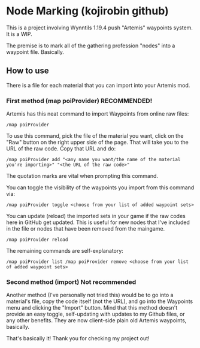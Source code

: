 # Node Marking (kojirobin github)

This is a project involving Wynntils 1.19.4 push "Artemis" waypoints system. It is a WIP.

The premise is to mark all of the gathering profession "nodes" into a waypoint file. Basically.


## How to use

There is a file for each material that you can import into your Artemis mod.

### First method (map poiProvider) RECOMMENDED!

Artemis has this neat command to import Waypoints from online raw files:

`/map poiProvider`

To use this command, pick the file of the material you want, click on the "Raw" button on the right upper side of the page. That will take you to the URL of the raw code. Copy that URL and do:

`/map poiProvider add "<any name you want/the name of the material you're importing>" "<the URL of the raw code>"`

The quotation marks are vital when prompting this command.

You can toggle the visibility of the waypoints you import from this command via:

`/map poiProvider toggle <choose from your list of added waypoint sets>`

You can update (reload) the imported sets in your game if the raw codes here in GitHub get updated. This is useful for new nodes that I've included in the file or nodes that have been removed from the maingame.

`/map poiProvider reload`

The remaining commands are self-explanatory:

`/map poiProvider list
/map poiProvider remove <choose from your list of added waypoint sets>`

### Second method (import) Not recommended

Another method (I've personally not tried this) would be to go into a material's file, copy the code itself (not the URL), and go into the Waypoints menu and clicking the "Import" button.
Mind that this method doesn't provide an easy toggle, self-updating with updates to my Github files, or any other benefits. They are now client-side plain old Artemis waypoints, basically.



That's basically it! Thank you for checking my project out!
